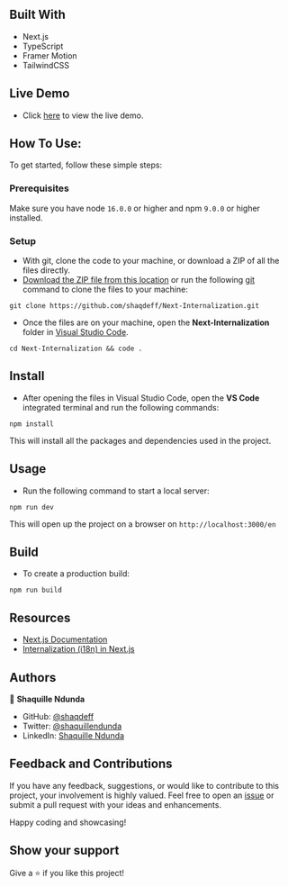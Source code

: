 ## Built With

- Next.js
- TypeScript
- Framer Motion
- TailwindCSS

## Live Demo

- Click [here](https://next-internalization.netlify.app/) to view the live demo.

## How To Use:

To get started, follow these simple steps:

### Prerequisites

Make sure you have node `16.0.0` or higher and npm `9.0.0` or higher installed.

### Setup

- With git, clone the code to your machine, or download a ZIP of all the files directly.
- [Download the ZIP file from this location](https://github.com/shaqdeff/Next-Internalization/archive/refs/heads/main.zip) or run the following [git](https://git-scm.com/) command to clone the files to your machine:

```
git clone https://github.com/shaqdeff/Next-Internalization.git
```

- Once the files are on your machine, open the **Next-Internalization** folder in [Visual Studio Code](https://code.visualstudio.com/download).

```
cd Next-Internalization && code .
```

## Install

- After opening the files in Visual Studio Code, open the **VS Code** integrated terminal and run the following commands:

```
npm install
```

This will install all the packages and dependencies used in the project.

## Usage

- Run the following command to start a local server:

```
npm run dev
```

This will open up the project on a browser on `http://localhost:3000/en`

## Build

- To create a production build:

```
npm run build
```

## Resources

- [Next.js Documentation](https://nextjs.org/docs)
- [Internalization (i18n) in Next.js](https://nextjs.org/docs/app/building-your-application/routing/internationalization)

## Authors

👤 **Shaquille Ndunda**

- GitHub: [@shaqdeff](https://github.com/shaqdeff)
- Twitter: [@shaquillendunda](https://twitter.com/shaquillendunda)
- LinkedIn: [Shaquille Ndunda](https://www.linkedin.com/in/shaquille-ndunda)

## Feedback and Contributions

If you have any feedback, suggestions, or would like to contribute to this project, your involvement is highly valued. Feel free to open an [issue](../../issues/) or submit a pull request with your ideas and enhancements.

Happy coding and showcasing!

## Show your support

Give a ⭐️ if you like this project!
